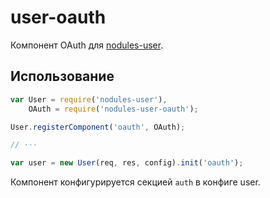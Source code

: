 # user-oauth

Компонент OAuth для [nodules-user].

## Использование

```js
var User = require('nodules-user'),
    OAuth = require('nodules-user-oauth');

User.registerComponent('oauth', OAuth);

// ···

var user = new User(req, res, config).init('oauth');
```

Компонент конфигурируется секцией `auth` в конфиге user.

[nodules-user]: https://github.yandex-team.ru/nodules/user
